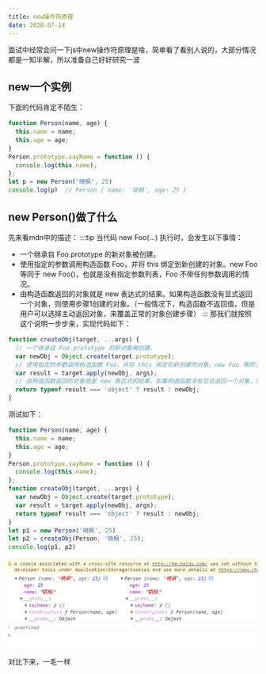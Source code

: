 ```yaml
---
title: new操作符原理
date: 2020-07-14
---
```

面试中经常会问一下js中new操作符原理是啥，简单看了看别人说的，大部分情况都是一知半解，所以准备自己好好研究一波

## new一个实例
下面的代码肯定不陌生：
```js
function Person(name, age) {
  this.name = name;
  this.age = age;
}
Person.prototype.sayName = function () {
  console.log(this.name);
};
let p = new Person('晓枫', 25)
console.log(p)  // Person { name: '晓枫', age: 25 }
```

## new Person()做了什么
先来看mdn中的描述：
:::tip
当代码 new Foo(...) 执行时，会发生以下事情：

- 一个继承自 Foo.prototype 的新对象被创建。
- 使用指定的参数调用构造函数 Foo，并将 this 绑定到新创建的对象。new Foo 等同于 new Foo()，也就是没有指定参数列表，Foo 不带任何参数调用的情况。
- 由构造函数返回的对象就是 new 表达式的结果。如果构造函数没有显式返回一个对象，则使用步骤1创建的对象。（一般情况下，构造函数不返回值，但是用户可以选择主动返回对象，来覆盖正常的对象创建步骤）
:::
那我们就按照这个说明一步步来，实现代码如下：
```js
function createObj(target, ...args) {
  // 一个继承自 Foo.prototype 的新对象被创建。
  var newObj = Object.create(target.prototype);
  // 使用指定的参数调用构造函数 Foo，并将 this 绑定到新创建的对象。new Foo 等同于 new Foo()，也就是没有指定参数列表，Foo 不带任何参数调用的情况。
  var result = target.apply(newObj, args);
  // 由构造函数返回的对象就是 new 表达式的结果。如果构造函数没有显式返回一个对象，则使用步骤1创建的对象。（一般情况下，构造函数不返回值，但是用户可以选择主动返回对象，来覆盖正常的对象创建步骤）
  return typeof result === 'object' ? result : newObj;
}
```
测试如下：
```js
function Person(name, age) {
  this.name = name;
  this.age = age;
}
Person.prototype.sayName = function () {
  console.log(this.name);
};
function createObj(target, ...args) {
  var newObj = Object.create(target.prototype);
  var result = target.apply(newObj, args);
  return typeof result === 'object' ? result : newObj;
}
let p1 = new Person('晓枫', 25)
let p2 = createObj(Person, '晓枫', 25);
console.log(p1, p2)
```
![new](../images/js/new.png)

对比下来，一毛一样